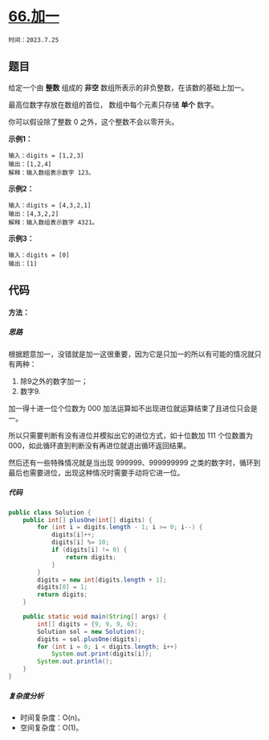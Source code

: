 # [66.加一](https://leetcode.cn/problems/plus-one/)

`时间：2023.7.25`

## 题目

给定一个由 **整数** 组成的 **非空** 数组所表示的非负整数，在该数的基础上加一。

最高位数字存放在数组的首位， 数组中每个元素只存储 **单个** 数字。

你可以假设除了整数 0 之外，这个整数不会以零开头。

**示例1：**

```
输入：digits = [1,2,3]
输出：[1,2,4]
解释：输入数组表示数字 123。
```

**示例2：**

```
输入：digits = [4,3,2,1]
输出：[4,3,2,2]
解释：输入数组表示数字 4321。
```

**示例3：**

```
输入：digits = [0]
输出：[1]
```

## 代码

#### 方法：

##### 思路

根据题意加一，没错就是加一这很重要，因为它是只加一的所以有可能的情况就只有两种：

1. 除9之外的数字加一；
2. 数字9.

加一得十进一位个位数为 000 加法运算如不出现进位就运算结束了且进位只会是一。

所以只需要判断有没有进位并模拟出它的进位方式，如十位数加 111 个位数置为 000，如此循环直到判断没有再进位就退出循环返回结果。

然后还有一些特殊情况就是当出现 999999、999999999 之类的数字时，循环到最后也需要进位，出现这种情况时需要手动将它进一位。

##### 代码

```java
public class Solution {
    public int[] plusOne(int[] digits) {
        for (int i = digits.length - 1; i >= 0; i--) {
            digits[i]++;
            digits[i] %= 10;
            if (digits[i] != 0) {
                return digits;
            }
        }
        digits = new int[digits.length + 1];
        digits[0] = 1;
        return digits;
    }

    public static void main(String[] args) {
        int[] digits = {9, 9, 9, 6};
        Solution sol = new Solution();
        digits = sol.plusOne(digits);
        for (int i = 0; i < digits.length; i++)
            System.out.print(digits[i]);
        System.out.println();
    }
}
```

##### 复杂度分析

- 时间复杂度：O(n)。
- 空间复杂度：O(1)。